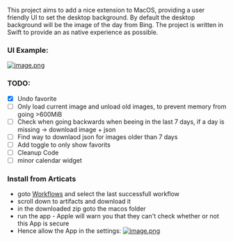 This project aims to add a nice extension to MacOS, providing a user friendly UI to set the desktop background.
By default the desktop background will be the image of the day from Bing. The project is written in Swift to provide an as native experience as possible.

### UI Example:
[![image.png](https://i.postimg.cc/Y9Zq3CmC/image.png)](https://postimg.cc/Hc0gWH2q)


### TODO:
- [x] Undo favorite
- [ ] Only load current image and unload old images, to prevent memory from going >600MiB
- [ ] Check when going backwards when beeing in the last 7 days, if a day is missing -> download image + json
- [ ] Find way to downlaod json for images older than 7 days
- [ ] Add toggle to only show favorits
- [ ] Cleanup Code
- [ ] minor calendar widget

### Install from Articats
- goto [Workflows](https://github.com/maxim-lobanov/setup-xcode/actions) and select the last successfull workflow
- scroll down to artifacts and download it
- in the downloaded zip goto the macos folder
- run the app - Apple will warn you that they can't check whether or not this App is secure
- Hence allow the App in the settings:
[![image.png](https://i.postimg.cc/15LvKRLX/image.png)](https://postimg.cc/kBvNJCMP)
